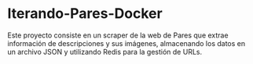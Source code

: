 # Iterando-Pares-Docker
Este proyecto consiste en un scraper de la web de Pares que extrae información de descripciones y sus imágenes, almacenando los datos en un archivo JSON y utilizando Redis para la gestión de URLs.
